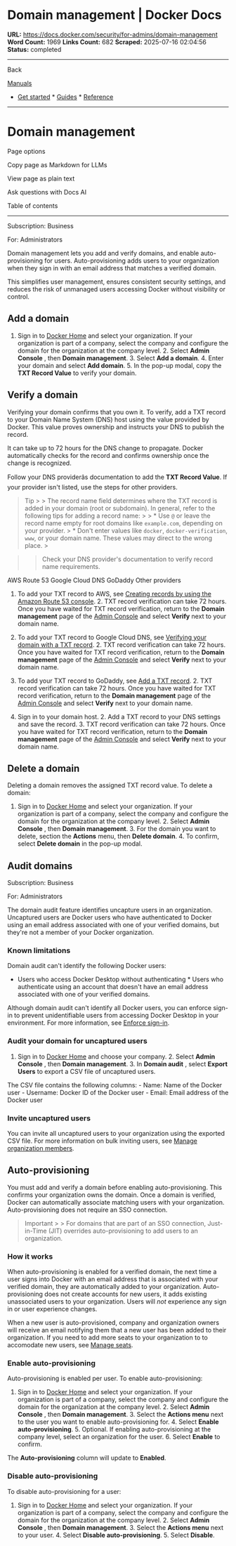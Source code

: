 # Domain management | Docker Docs

**URL:** https://docs.docker.com/security/for-admins/domain-management
**Word Count:** 1969
**Links Count:** 682
**Scraped:** 2025-07-16 02:04:56
**Status:** completed

---

Back

[Manuals](https://docs.docker.com/manuals/)

  * [Get started](https://docs.docker.com/get-started/)   * [Guides](https://docs.docker.com/guides/)   * [Reference](https://docs.docker.com/reference/)

* * *

# Domain management

Page options

Copy page as Markdown for LLMs

View page as plain text

Ask questions with Docs AI

Table of contents

* * *

Subscription: Business

For: Administrators

Domain management lets you add and verify domains, and enable auto-provisioning for users. Auto-provisioning adds users to your organization when they sign in with an email address that matches a verified domain.

This simplifies user management, ensures consistent security settings, and reduces the risk of unmanaged users accessing Docker without visibility or control.

## Add a domain

  1. Sign in to [Docker Home](https://app.docker.com) and select your organization. If your organization is part of a company, select the company and configure the domain for the organization at the company level.   2. Select **Admin Console** , then **Domain management**.   3. Select **Add a domain**.   4. Enter your domain and select **Add domain**.   5. In the pop-up modal, copy the **TXT Record Value** to verify your domain.

## Verify a domain

Verifying your domain confirms that you own it. To verify, add a TXT record to your Domain Name System \(DNS\) host using the value provided by Docker. This value proves ownership and instructs your DNS to publish the record.

It can take up to 72 hours for the DNS change to propagate. Docker automatically checks for the record and confirms ownership once the change is recognized.

Follow your DNS providerâs documentation to add the **TXT Record Value**. If your provider isn't listed, use the steps for other providers.

> Tip >  > The record name field determines where the TXT record is added in your domain \(root or subdomain\). In general, refer to the following tips for adding a record name: >  >   * Use `@` or leave the record name empty for root domains like `example.com`, depending on your provider. >   * Don't enter values like `docker`, `docker-verification`, `www`, or your domain name. These values may direct to the wrong place. > 

>  > Check your DNS provider's documentation to verify record name requirements.

AWS Route 53  Google Cloud DNS  GoDaddy  Other providers

  1. To add your TXT record to AWS, see [Creating records by using the Amazon Route 53 console](https://docs.aws.amazon.com/Route53/latest/DeveloperGuide/resource-record-sets-creating.html).   2. TXT record verification can take 72 hours. Once you have waited for TXT record verification, return to the **Domain management** page of the [Admin Console](https://app.docker.com/admin) and select **Verify** next to your domain name.

  1. To add your TXT record to Google Cloud DNS, see [Verifying your domain with a TXT record](https://cloud.google.com/identity/docs/verify-domain-txt).   2. TXT record verification can take 72 hours. Once you have waited for TXT record verification, return to the **Domain management** page of the [Admin Console](https://app.docker.com/admin) and select **Verify** next to your domain name.

  1. To add your TXT record to GoDaddy, see [Add a TXT record](https://www.godaddy.com/help/add-a-txt-record-19232).   2. TXT record verification can take 72 hours. Once you have waited for TXT record verification, return to the **Domain management** page of the [Admin Console](https://app.docker.com/admin) and select **Verify** next to your domain name.

  1. Sign in to your domain host.   2. Add a TXT record to your DNS settings and save the record.   3. TXT record verification can take 72 hours. Once you have waited for TXT record verification, return to the **Domain management** page of the [Admin Console](https://app.docker.com/admin) and select **Verify** next to your domain name.

## Delete a domain

Deleting a domain removes the assigned TXT record value. To delete a domain:

  1. Sign in to [Docker Home](https://app.docker.com) and select your organization. If your organization is part of a company, select the company and configure the domain for the organization at the company level.   2. Select **Admin Console** , then **Domain management**.   3. For the domain you want to delete, section the **Actions** menu, then **Delete domain**.   4. To confirm, select **Delete domain** in the pop-up modal.

## Audit domains

Subscription: Business

For: Administrators

The domain audit feature identifies uncapture users in an organization. Uncaptured users are Docker users who have authenticated to Docker using an email address associated with one of your verified domains, but they're not a member of your Docker organization.

### Known limitations

Domain audit can't identify the following Docker users:

  * Users who access Docker Desktop without authenticating   * Users who authenticate using an account that doesn't have an email address associated with one of your verified domains.

Although domain audit can't identify all Docker users, you can enforce sign-in to prevent unidentifiable users from accessing Docker Desktop in your environment. For more information, see [Enforce sign-in](https://docs.docker.com/enterprise/security/enforce-sign-in/).

### Audit your domain for uncaptured users

  1. Sign in to [Docker Home](https://app.docker.com) and choose your company.   2. Select **Admin Console** , then **Domain management**.   3. In **Domain audit** , select **Export Users** to export a CSV file of uncaptured users.

The CSV file contains the following columns:               - Name: Name of the Docker user     - Username: Docker ID of the Docker user     - Email: Email address of the Docker user     

### Invite uncaptured users

You can invite all uncaptured users to your organization using the exported CSV file. For more information on bulk inviting users, see [Manage organization members](https://docs.docker.com/admin/organization/members/).

## Auto-provisioning

You must add and verify a domain before enabling auto-provisioning. This confirms your organization owns the domain. Once a domain is verified, Docker can automatically associate matching users with your organization. Auto-provisioning does not require an SSO connection.

> Important >  > For domains that are part of an SSO connection, Just-in-Time \(JIT\) overrides auto-provisioning to add users to an organization.

### How it works

When auto-provisioning is enabled for a verified domain, the next time a user signs into Docker with an email address that is associated with your verified domain, they are automatically added to your organization. Auto-provisioning does not create accounts for new users, it adds existing unassociated users to your organization. Users will _not_ experience any sign in or user experience changes.

When a new user is auto-provisioned, company and organization owners will receive an email notifying them that a new user has been added to their organization. If you need to add more seats to your organization to to accomodate new users, see [Manage seats](https://docs.docker.com/subscription/manage-seats/).

### Enable auto-provisioning

Auto-provisioning is enabled per user. To enable auto-provisioning:

  1. Sign in to [Docker Home](https://app.docker.com) and select your organization. If your organization is part of a company, select the company and configure the domain for the organization at the company level.   2. Select **Admin Console** , then **Domain management**.   3. Select the **Actions menu** next to the user you want to enable auto-provisioning for.   4. Select **Enable auto-provisioning**.   5. Optional. If enabling auto-provisioning at the company level, select an organization for the user.   6. Select **Enable** to confirm.

The **Auto-provisioning** column will update to **Enabled**.

### Disable auto-provisioning

To disable auto-provisioning for a user:

  1. Sign in to [Docker Home](https://app.docker.com) and select your organization. If your organization is part of a company, select the company and configure the domain for the organization at the company level.   2. Select **Admin Console** , then **Domain management**.   3. Select the **Actions menu** next to your user.   4. Select **Disable auto-provisioning**.   5. Select **Disable**.